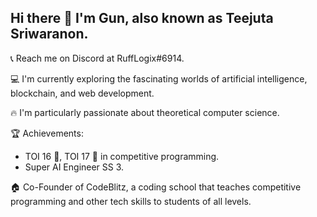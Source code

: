 ## Hi there 👋 I'm Gun, also known as Teejuta Sriwaranon.
📞 Reach me on Discord at RuffLogix#6914.

💻 I'm currently exploring the fascinating worlds of artificial intelligence, blockchain, and web development.

🔥 I'm particularly passionate about theoretical computer science.

🏆 Achievements:
 - TOI 16 🥉, TOI 17 🥈 in competitive programming.
 - Super AI Engineer SS 3.

🏠 Co-Founder of CodeBlitz, a coding school that teaches competitive programming and other tech skills to students of all levels.
